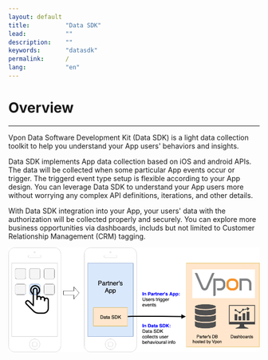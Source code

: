 ```yaml
---
layout: default
title:          "Data SDK"
lead:           ""
description:    ""
keywords:       "datasdk"
permalink:      /
lang:           "en"
---
```


# Overview
---

Vpon Data Software Development Kit (Data SDK) is a light data collection toolkit to help you understand your App users' behaviors and insights.

Data SDK implements App data collection based on iOS and android APIs. The data will be collected when some particular App events occur or trigger. The triggerd event type setup is flexible according to your App design. You can leverage Data SDK to understand your App users more without worrying any complex API definitions, iterations, and other details. 

With Data SDK integration into your App, your users' data with the authorization will be collected properly and securely. You can explore more business opportunities via dashboards, includs but not limited to Customer Relationship Management (CRM) tagging.  

![](/docs/images/introduction.png)

